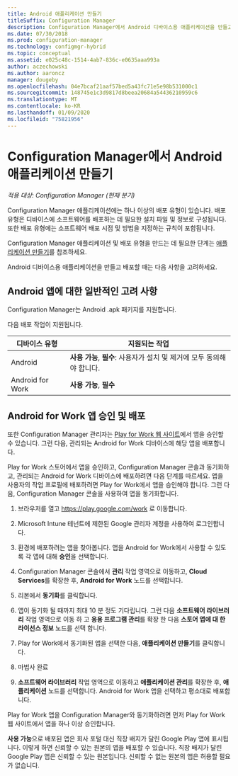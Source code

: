 ```yaml
---
title: Android 애플리케이션 만들기
titleSuffix: Configuration Manager
description: Configuration Manager에서 Android 디바이스용 애플리케이션을 만들고 배포하는 방법입니다.
ms.date: 07/30/2018
ms.prod: configuration-manager
ms.technology: configmgr-hybrid
ms.topic: conceptual
ms.assetid: e025c48c-1514-4ab7-836c-e0635aaa993a
author: aczechowski
ms.author: aaroncz
manager: dougeby
ms.openlocfilehash: 04e7bcaf21aaf57bed5a43fc71e5e98b531000c1
ms.sourcegitcommit: 148745e1c3d9817d8beea20684a54436210959c6
ms.translationtype: MT
ms.contentlocale: ko-KR
ms.lasthandoff: 01/09/2020
ms.locfileid: "75821956"
---
```

# <a name="create-android-applications-in-configuration-manager"></a>Configuration Manager에서 Android 애플리케이션 만들기

*적용 대상: Configuration Manager (현재 분기)*

Configuration Manager 애플리케이션에는 하나 이상의 배포 유형이 있습니다. 배포 유형은 디바이스에 소프트웨어를 배포하는 데 필요한 설치 파일 및 정보로 구성됩니다. 또한 배포 유형에는 소프트웨어 배포 시점 및 방법을 지정하는 규칙이 포함됩니다.  

Configuration Manager 애플리케이션 및 배포 유형을 만드는 데 필요한 단계는 [애플리케이션 만들기](/sccm/apps/deploy-use/create-applications#bkmk_create)를 참조하세요. 

Android 디바이스용 애플리케이션을 만들고 배포할 때는 다음 사항을 고려하세요.  



## <a name="general-considerations-for-android-apps"></a>Android 앱에 대한 일반적인 고려 사항

Configuration Manager는 Android .apk 패키지를 지원합니다. 

다음 배포 작업이 지원됩니다.

|디바이스 유형|지원되는 작업|
|-|-|
|Android|**사용 가능**, **필수**: 사용자가 설치 및 제거에 모두 동의해야 합니다.|
|Android for Work |**사용 가능**, **필수** |



## <a name="approve-and-deploy-android-for-work-apps"></a>Android for Work 앱 승인 및 배포

또한 Configuration Manager 관리자는 [Play for Work 웹 사이트](https://play.google.com/work)에서 앱을 승인할 수 있습니다. 그런 다음, 관리되는 Android for Work 디바이스에 해당 앱을 배포합니다.

Play for Work 스토어에서 앱을 승인하고, Configuration Manager 콘솔과 동기화하고, 관리되는 Android for Work 디바이스에 배포하려면 다음 단계를 따르세요. 앱을 사용자의 작업 프로필에 배포하려면 Play for Work에서 앱을 승인해야 합니다. 그런 다음, Configuration Manager 콘솔을 사용하여 앱을 동기화합니다.

1. 브라우저를 열고 https://play.google.com/work 로 이동합니다.  

2. Microsoft Intune 테넌트에 제한된 Google 관리자 계정을 사용하여 로그인합니다.  

3. 환경에 배포하려는 앱을 찾아봅니다. 앱을 Android for Work에서 사용할 수 있도록 각 앱에 대해 **승인**을 선택합니다.  

4. Configuration Manager 콘솔에서 **관리** 작업 영역으로 이동하고, **Cloud Services**를 확장한 후, **Android for Work** 노드를 선택합니다.  

5. 리본에서 **동기화**를 클릭합니다.  

6. 앱이 동기화 될 때까지 최대 10 분 정도 기다립니다. 그런 다음 **소프트웨어 라이브러리** 작업 영역으로 이동 하 고 **응용 프로그램 관리**를 확장 한 다음 **스토어 앱에 대 한 라이선스 정보** 노드를 선택 합니다.  

7. Play for Work에서 동기화된 앱을 선택한 다음, **애플리케이션 만들기**를 클릭합니다.  

8. 마법사 완료  

9. **소프트웨어 라이브러리** 작업 영역으로 이동하고 **애플리케이션 관리**를 확장한 후, **애플리케이션** 노드를 선택합니다. Android for Work 앱을 선택하고 평소대로 배포합니다.  

Play for Work 앱을 Configuration Manager와 동기화하려면 먼저 Play for Work 웹 사이트에서 앱을 하나 이상 승인합니다.

**사용 가능**으로 배포된 앱은 회사 포털 대신 직장 배지가 달린 Google Play 앱에 표시됩니다. 이렇게 하면 신뢰할 수 있는 원본의 앱을 배포할 수 있습니다. 직장 배지가 달린 Google Play 앱은 신뢰할 수 있는 원본입니다. 신뢰할 수 없는 원본의 앱은 허용할 필요가 없습니다.
